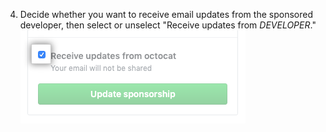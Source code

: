 4. Decide whether you want to receive email updates from the sponsored developer, then select or unselect "Receive updates from _DEVELOPER_."
  ![Checkbox to receive updates from sponsored developer](/assets/images/help/sponsors/updates-checkbox-manage.png)
